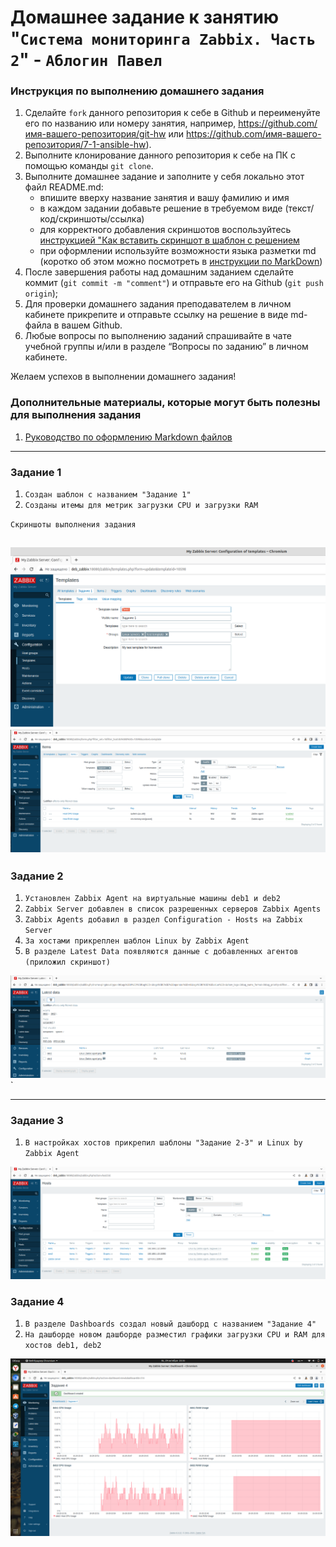 # Домашнее задание к занятию "`Система мониторинга Zabbix. Часть 2`" - `Аблогин Павел`


### Инструкция по выполнению домашнего задания

   1. Сделайте `fork` данного репозитория к себе в Github и переименуйте его по названию или номеру занятия, например, https://github.com/имя-вашего-репозитория/git-hw или  https://github.com/имя-вашего-репозитория/7-1-ansible-hw).
   2. Выполните клонирование данного репозитория к себе на ПК с помощью команды `git clone`.
   3. Выполните домашнее задание и заполните у себя локально этот файл README.md:
      - впишите вверху название занятия и вашу фамилию и имя
      - в каждом задании добавьте решение в требуемом виде (текст/код/скриншоты/ссылка)
      - для корректного добавления скриншотов воспользуйтесь [инструкцией "Как вставить скриншот в шаблон с решением](https://github.com/netology-code/sys-pattern-homework/blob/main/screen-instruction.md)
      - при оформлении используйте возможности языка разметки md (коротко об этом можно посмотреть в [инструкции  по MarkDown](https://github.com/netology-code/sys-pattern-homework/blob/main/md-instruction.md))
   4. После завершения работы над домашним заданием сделайте коммит (`git commit -m "comment"`) и отправьте его на Github (`git push origin`);
   5. Для проверки домашнего задания преподавателем в личном кабинете прикрепите и отправьте ссылку на решение в виде md-файла в вашем Github.
   6. Любые вопросы по выполнению заданий спрашивайте в чате учебной группы и/или в разделе “Вопросы по заданию” в личном кабинете.
   
Желаем успехов в выполнении домашнего задания!
   
### Дополнительные материалы, которые могут быть полезны для выполнения задания

1. [Руководство по оформлению Markdown файлов](https://gist.github.com/Jekins/2bf2d0638163f1294637#Code)

---

### Задание 1


1. `Создан шаблон с названием "Задание 1"`
2. `Созданы итемы для метрик загрузки CPU и загрузки RAM`


`Скриншоты выполнения задания`

![Шаблон](./img/zabbix2_hw_task1_2.png)
![Итемы шаблона](./img/zabbix2_hw_task1_1.png)
---

### Задание 2


1. `Установлен Zabbix Agent на виртуальные машины deb1 и deb2`
2. `Zabbix Server добавлен в список разрешенных серверов Zabbix Agents`
3. `Zabbix Agents добавил в раздел Configuration - Hosts на Zabbix Server`
4. `За хостами прикреплен шаблон Linux by Zabbix Agent`
5. `В разделе Latest Data появляются данные с добавленных агентов (приложил скриншот)`


![Данные агентов в разделе Latest Data](./img/zabbix2_hw_task2.png)`


---

### Задание 3


1. `В настройках хостов прикрепил шаблоны "Задание 2-3" и Linux by Zabbix Agent`



![Страница хостов с привязкой шаблонов](img/zabbix2_task3.png)


### Задание 4

1. `В разделе Dashboards создал новый дашборд с названием "Задание 4"`
2. `На дашборде новом дашборде разместил графики загрузки CPU и RAM для хостов deb1, deb2`


![Скриншот нового дашборда](./img/zabbix2_task4.png)





